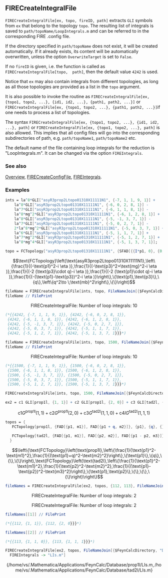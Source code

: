 ## FIRECreateIntegralFile

`FIRECreateIntegralFile[ex, topo, fireID, path]` extracts `GLI` symbols from `ex` that belong to the topology `topo`. The resulting list of integrals is saved to `path/topoName/LoopIntegrals.m` and can be referred to in the corresponding FIRE .config file.

If the directory specified in `path/topoName` does not exist, it will be created automatically. If it already exists, its content will be automatically overwritten, unless the option `OverwriteTarget` is set to `False`.

If no `fireID` is given, i.e. the function is called as `FIRECreateIntegralFile[topo,  path]`, then the default value `4242` is used.

Notice that `ex` may also contain integrals from different topologies, as long as all those topologies are provided as a list in the `topo` argument.

It is also possible to invoke  the routine as `FIRECreateIntegralFile[ex, {topo1, topo2, ...}, {id1, id2, ...}, {path1, path2, ...}]` or `FIRECreateIntegralFile[ex, {topo1, topo2, ...}, {path1, path2, ...}]`if one needs to process a list of topologies.

The syntax  `FIRECreateIntegralFile[ex, {topo1, topo2, ...}, {id1, id2, ...}, path]` or `FIRECreateIntegralFile[ex, {topo1, topo2, ...}, path]` is also allowed. This implies that all config files will go into the corresponding subdirectories of path, e.g. `path/topoName1`, `path/topoName2` etc.

The default name of the file containing loop integrals for the reduction is "LoopIntegrals.m". It can be changed via the option `FIREIntegrals`.

### See also

[Overview](Extra/FeynHelpers.md), [FIRECreateConfigFile](FIRECreateConfigFile.md), [FIREIntegrals](FIREIntegrals.md).

### Examples

```mathematica
ints = la^8*GLI["asyR3prop2Ltopo01310X11111N1", {-7, 1, 1, 9, 1}] + 
    la^8*GLI["asyR3prop2Ltopo01310X11111N1", {-6, 0, 2, 8, 1}] - 
    la^7*GLI["asyR3prop2Ltopo01310X11111N1", {-6, 1, 1, 8, 1}] - 
    la^8*mg^2*GLI["asyR3prop2Ltopo01310X11111N1", {-6, 1, 2, 8, 1}] + 
    la^8*GLI["asyR3prop2Ltopo01310X11111N1", {-5, -1, 3, 7, 1}] - 
    la^7*GLI["asyR3prop2Ltopo01310X11111N1", {-5, 0, 2, 7, 1}] - 
    2*la^8*mg^2*GLI["asyR3prop2Ltopo01310X11111N1", {-5, 0, 3, 7, 1}] + 
    la^6*GLI["asyR3prop2Ltopo01310X11111N1", {-5, 1, 1, 7, 1}] + 
    la^7*mg^2*GLI["asyR3prop2Ltopo01310X11111N1", {-5, 1, 2, 7, 1}] + 
    la^8*mg^4*GLI["asyR3prop2Ltopo01310X11111N1", {-5, 1, 3, 7, 1}];
```

```mathematica
topo = FCTopology["asyR3prop2Ltopo01310X11111N1", {SFAD[{{I*p1, 0}, {0, -1}, 1}], SFAD[{{I*p3, 0}, {-mg^2, -1}, 1}], SFAD[{{0, -2*p3 . q}, {0, -1}, 1}], SFAD[{{0, -2*p1 . q}, {0, -1}, 1}], SFAD[{{I*(p1 - p3), 0}, {0, -1}, 1}]}, {p1, p3}, {q}, {SPD[q, q] -> mb^2}, {}]
```

$$\text{FCTopology}\left(\text{asyR3prop2Ltopo01310X11111N1},\left\{\frac{1}{(-\text{p1}^2-i \eta )},\frac{1}{(-\text{p3}^2+\text{mg}^2-i \eta )},\frac{1}{(-2 (\text{p3}\cdot q)-i \eta )},\frac{1}{(-2 (\text{p1}\cdot q)-i \eta )},\frac{1}{(-(\text{p1}-\text{p3})^2-i \eta )}\right\},\{\text{p1},\text{p3}\},\{q\},\left\{q^2\to \;\text{mb}^2\right\},\{\}\right)$$

```mathematica
fileName = FIRECreateIntegralFile[ints, topo, FileNameJoin[{$FeynCalcDirectory, "Database"}]];
fileName // FilePrint
```

$$\text{FIRECreateIntegralFile: Number of loop integrals: }10$$

```mathematica
(*{{4242, {-7, 1, 1, 9, 1}}, {4242, {-6, 0, 2, 8, 1}}, 
 {4242, {-6, 1, 1, 8, 1}}, {4242, {-6, 1, 2, 8, 1}}, 
 {4242, {-5, -1, 3, 7, 1}}, {4242, {-5, 0, 2, 7, 1}}, 
 {4242, {-5, 0, 3, 7, 1}}, {4242, {-5, 1, 1, 7, 1}}, 
 {4242, {-5, 1, 2, 7, 1}}, {4242, {-5, 1, 3, 7, 1}}}*)
```

```mathematica
fileName = FIRECreateIntegralFile[ints, topo, 1500, FileNameJoin[{$FeynCalcDirectory, "Database"}]];
fileName // FilePrint
```

$$\text{FIRECreateIntegralFile: Number of loop integrals: }10$$

```mathematica
(*{{1500, {-7, 1, 1, 9, 1}}, {1500, {-6, 0, 2, 8, 1}}, 
 {1500, {-6, 1, 1, 8, 1}}, {1500, {-6, 1, 2, 8, 1}}, 
 {1500, {-5, -1, 3, 7, 1}}, {1500, {-5, 0, 2, 7, 1}}, 
 {1500, {-5, 0, 3, 7, 1}}, {1500, {-5, 1, 1, 7, 1}}, 
 {1500, {-5, 1, 2, 7, 1}}, {1500, {-5, 1, 3, 7, 1}}}*)
```

```mathematica
FIRECreateIntegralFile[ints, topo, 1500, FileNameJoin[{$FeynCalcDirectory, "Database"}], FCVerbose -> -1];
```

```mathematica
ex2 = c1 GLI[prop1l, {1, 1}] + c2 GLI[prop1l, {2, 0}] + c3 GLI[tad2l, {1, 1, 0}] + c4 GLI[tad2l, {1, 1, 1}] l
```

$$\text{c1} G^{\text{prop1l}}(1,1)+\text{c2} G^{\text{prop1l}}(2,0)+\text{c3} G^{\text{tad2l}}(1,1,0)+\text{c4} l G^{\text{tad2l}}(1,1,1)$$

```mathematica
topos = {
   FCTopology[prop1l, {FAD[{p1, m1}], FAD[{p1 + q, m2}]}, {p1}, {q}, {}, {}], 
   
   FCTopology[tad2l, {FAD[{p1, m1}], FAD[{p2, m2}], FAD[{p1 - p2, m3}]}, {p1, p2}, {}, {}, {}] 
  }
```

$$\left\{\text{FCTopology}\left(\text{prop1l},\left\{\frac{1}{\text{p1}^2-\text{m1}^2},\frac{1}{(\text{p1}+q)^2-\text{m2}^2}\right\},\{\text{p1}\},\{q\},\{\},\{\}\right),\text{FCTopology}\left(\text{tad2l},\left\{\frac{1}{\text{p1}^2-\text{m1}^2},\frac{1}{\text{p2}^2-\text{m2}^2},\frac{1}{(\text{p1}-\text{p2})^2-\text{m3}^2}\right\},\{\text{p1},\text{p2}\},\{\},\{\},\{\}\right)\right\}$$

```mathematica
fileNames = FIRECreateIntegralFile[ex2, topos, {112, 113}, FileNameJoin[{$FeynCalcDirectory, "Database"}]];
```

$$\text{FIRECreateIntegralFile: Number of loop integrals: }2$$

$$\text{FIRECreateIntegralFile: Number of loop integrals: }2$$

```mathematica
fileNames[[1]] // FilePrint

(*{{112, {1, 1}}, {112, {2, 0}}}*)
```

```mathematica
fileNames[[2]] // FilePrint

(*{{113, {1, 1, 0}}, {113, {1, 1, 1}}}*)
```

```mathematica
FIRECreateIntegralFile[ex2, topos, FileNameJoin[{$FeynCalcDirectory, "Database"}], FCVerbose -> -1, 
  FIREIntegrals -> "LIs.m"]
```

$$\{\text{/home/vs/.Mathematica/Applications/FeynCalc/Database/prop1l/LIs.m},\text{/home/vs/.Mathematica/Applications/FeynCalc/Database/tad2l/LIs.m}\}$$
